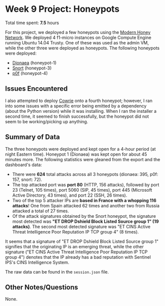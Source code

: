 # Week 9 Project: Honeypots

Total time spent: **7.5** hours

For this project, we deployed a few honeypots using the [Modern Honey Network](https://threatstream.github.io/mhn/). We deployed 4 f1-micro instances on Google Compute Engine running Ubuntu 14.04 Trusty. One of these was used as the admin VM, while the other three were deployed as honeypots. The following honeypots were deployed:
* [Dionaea](https://github.com/DinoTools/dionaea) (honeypot-1)
* [Snort](https://github.com/threatstream/mhn/wiki/Snort-Sensor) (honeypot-3)
* [p0f](https://github.com/threatstream/mhn/wiki/p0f-Sensor) (honeypot-4)

## Issues Encountered

I also attempted to deploy [Cowrie](https://github.com/micheloosterhof/cowrie) onto a fourth honeypot; however, I ran into some issues with a specific error being emitted by a dependency (about the Python version) while it was installing. When I ran the installer a second time, it seemed to finish successfully, but the honeypot did not seem to be working/picking up anything.

## Summary of Data

The three honeypots were deployed and kept open for a 4-hour period (at night Eastern time). Honeypot 1 (Dionaea) was kept open for about 45 minutes more. The following statistics were gleaned from the export and the dashboard's data:
* There were **624** total attacks across all 3 honeypots (dionaea: 395, p0f: 157, snort: 72).
* The top attacked port was **port 80** (HTTP, 156 attacks), followed by port 23 (Telnet, 105 times), port 5060 (SIP, 45 times), port 445 (Microsoft Active Directory, 43 times), and port 22 (SSH, 26 times).
* Two of the top 5 attacker IPs are **based in France with a whopping 116 attacks**! One from Spain attacked 62 times and another two from Russia attacked a total of 27 times.
* Of the attack signatures obtained by the Snort honeypot, the signature most detected was **"ET DROP Dshield Block Listed Source group 1" (19 attacks)**. The second most detected signature was "ET CINS Active Threat Intelligence Poor Reputation IP TCP group 4" (8 times).

It seems that a signature of "ET DROP Dshield Block Listed Source group 1" signifies that the originating IP is an emerging threat, while the other signature ("ET CINS Active Threat Intelligence Poor Reputation IP TCP group 4") denotes that the IP already has a bad reputation with Sentinel IPS's CINS Intelligence System.

The raw data can be found in the `session.json` file.

## Other Notes/Questions

None.
